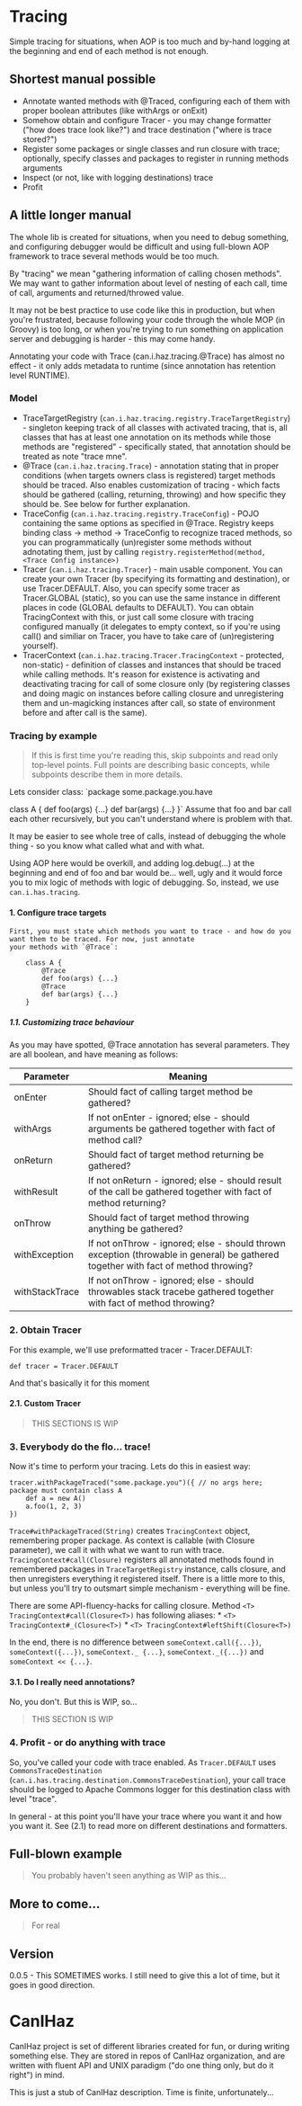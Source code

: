 Tracing
=======

Simple tracing for situations, when AOP is too much and by-hand logging at the beginning and end of each method
is not enough.

Shortest manual possible
------------------------

* Annotate wanted methods with @Traced, configuring each of them with proper boolean attributes (like withArgs or onExit)
* Somehow obtain and configure Tracer - you may change formatter ("how does trace look like?") and trace destination ("where is trace stored?")
* Register some packages or single classes and run closure with trace; optionally, specify classes and packages to register in running methods arguments
* Inspect (or not, like with logging destinations) trace
* Profit

A little longer manual
----------------------

The whole lib is created for situations, when you need to debug something, and configuring debugger would be difficult
and using full-blown AOP framework to trace several methods would be too much.

By "tracing" we mean "gathering information of calling chosen methods". We may want to gather information about
level of nesting of each call, time of call, arguments and returned/throwed value.

It may not be best practice to use code like this in production, but when you're frustrated, because following your code
through the whole MOP (in Groovy) is too long, or when you're trying to run something on application server and
debugging is harder - this may come handy.

Annotating your code with Trace (can.i.haz.tracing.@Trace) has almost no effect - it only adds metadata to runtime
(since annotation has retention level RUNTIME).

### Model

* TraceTargetRegistry (`can.i.haz.tracing.registry.TraceTargetRegistry`) - singleton keeping track of all classes with activated tracing,
            that is, all classes that has at least one annotation on its methods while those methods are "registered" -
            specifically stated, that annotation should be treated as note "trace mne".
* @Trace (`can.i.haz.tracing.Trace`) - annotation stating that in proper conditions (when targets owners class is registered)
            target methods should be traced. Also enables customization of tracing - which facts should be gathered
            (calling, returning, throwing) and how specific they should be. See below for further explanation.
* TraceConfig (`can.i.haz.tracing.registry.TraceConfig`) - POJO containing the same options as specified in @Trace. Registry
            keeps binding class -> method -> TraceConfig to recognize traced methods, so you can programmatically
            (un)register some methods without adnotating them, just by calling `registry.registerMethod(method, <Trace Config instance>)`
* Tracer (`can.i.haz.tracing.Tracer`) - main usable component. You can create your own Tracer (by specifying its formatting
            and destination), or use Tracer.DEFAULT. Also, you can specify some tracer as Tracer.GLOBAL (static), so you
            can use the same instance in different places in code (GLOBAL defaults to DEFAULT). You can obtain
            TracingContext with this, or just call some closure with tracing configured manually (it delegates to
            empty context, so if you're using call() and similiar on Tracer, you have to take care of (un)registering
            yourself).
* TracerContext (`can.i.haz.tracing.Tracer.TracingContext` - protected, non-static) - definition of classes and instances
            that should be traced while calling methods. It's reason for existence is activating and deactivating tracing
            for call of some closure only (by registering classes and doing magic on instances before calling closure
            and unregistering them and un-magicking instances after call, so state of environment before and after call
            is the same).

### Tracing by example

> If this is first time you're reading this, skip subpoints and read only top-level points.
> Full points are describing basic concepts, while subpoints describe them in more details.

Lets consider class:
`package some.package.you.have

class A {
    def foo(args) {...}
    def bar(args) {...}
}`
Assume that foo and bar call each other recursively, but you can't understand where is problem with that.

It may be easier to see whole tree of calls, instead of debugging the whole thing - so you know what called what and with what.

Using AOP here would be overkill, and adding log.debug(...) at the beginning and end of foo and bar would be... well, ugly
and it would force you to mix logic of methods with logic of debugging. So, instead, we use `can.i.has.tracing`.

#### 1. Configure trace targets

    First, you must state which methods you want to trace - and how do you want them to be traced. For now, just annotate
    your methods with `@Trace`:

        class A {
            @Trace
            def foo(args) {...}
            @Trace
            def bar(args) {...}
        }

##### 1.1. *Customizing trace behaviour*

As you may have spotted, @Trace annotation has several parameters. They are all boolean, and have meaning as follows:

| Parameter      | Meaning                                                       |
|----------------|---------------------------------------------------------------|
| onEnter        | Should fact of calling target method be gathered?             |
| withArgs       | If not onEnter - ignored; else - should arguments be gathered together with fact of method call? |
| onReturn       | Should fact of target method returning be gathered?           |
| withResult     | If not onReturn - ignored; else - should result of the call be gathered together with fact of method returning? |
| onThrow        | Should fact of target method throwing anything be gathered?   |
| withException  | If not onThrow - ignored; else - should thrown exception (throwable in general) be gathered together with fact of method throwing? |
| withStackTrace | If not onThrow - ignored; else - should throwables stack tracebe gathered together with fact of method throwing? |

### 2. Obtain Tracer

For this example, we'll use preformatted tracer - Tracer.DEFAULT:

    def tracer = Tracer.DEFAULT

And that's basically it for this moment

#### 2.1. Custom Tracer

> THIS SECTIONS IS WIP

### 3. Everybody do the flo... trace!

Now it's time to perform your tracing. Lets do this in easiest way:

    tracer.withPackageTraced("some.package.you")({ // no args here; package must contain class A
        def a = new A()
        a.foo(1, 2, 3)
    })

`Trace#withPackageTraced(String)` creates `TracingContext` object, remembering proper package. As context is callable
(with Closure parameter), we call it with what we want to run with trace. `TracingContext#call(Closure)` registers
all annotated methods found in remembered packages in `TraceTargetRegistry` instance, calls closure, and then
unregisters everything it registered itself. There is a little more to this, but unless you'll try to outsmart simple
mechanism - everything will be fine.

There are some API-fluency-hacks for calling closure. Method `<T> TracingContext#call(Closure<T>)` has following aliases:
    * `<T> TracingContext#_(Closure<T>)`
    * `<T> TracingContext#leftShift(Closure<T>)`

In the end, there is no difference between `someContext.call({...})`, `someContext({...})`, `someContext._ {...}`,
`someContext._({...})` and `someContext << {...}`.

#### 3.1. Do I really need annotations?

No, you don't. But this is WIP, so...

> THIS SECTION IS WIP

### 4. Profit - or do anything with trace

So, you've called your code with trace enabled. As `Tracer.DEFAULT` uses `CommonsTraceDestination`
(`can.i.has.tracing.destination.CommonsTraceDestination`), your call trace should be logged to Apache Commons logger
for this destination class with level "trace".

In general - at this point you'll have your trace where you want it and how you want it. See (2.1) to read more on
different destinations and formatters.

Full-blown example
------------------

> You probably haven't seen anything as WIP as this...

More to come...
---------------

> For real


Version
-------

0.0.5 - This SOMETIMES works. I still need to give this a lot of time, but it goes in good direction.

CanIHaz
=======

CanIHaz project is set of different libraries created for fun, or during writing something else.
They are stored in repos of CanIHaz organization, and are written with fluent API and UNIX paradigm ("do one thing only,
 but do it right") in mind.

 This is just a stub of CanIHaz description. Time is finite, unfortunately...
